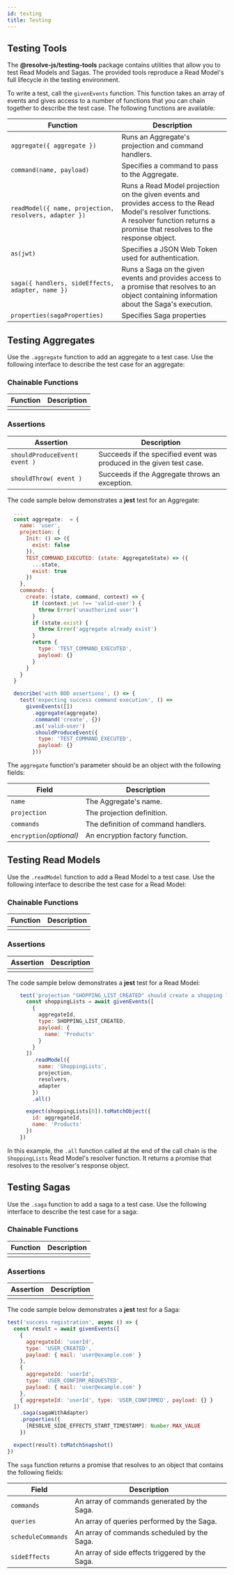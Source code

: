 ```yaml
---
id: testing
title: Testing
---
```


## Testing Tools

The **@resolve-js/testing-tools** package contains utilities that allow you to test Read Models and Sagas. The provided tools reproduce a Read Model's full lifecycle in the testing environment.

To write a test, call the `givenEvents` function. This function takes an array of events and gives access to a number of functions that you can chain together to describe the test case. The following functions are available:

| Function                                              | Description                                                                                                                                                                                 |
| ----------------------------------------------------- | ------------------------------------------------------------------------------------------------------------------------------------------------------------------------------------------- |
| `aggregate({ aggregate })`                            | Runs an Aggregate's projection and command handlers.                                                                                                                                        |
| `command(name, payload)`                              | Specifies a command to pass to the Aggregate.                                                                                                                                               |
| `readModel({ name, projection, resolvers, adapter })` | Runs a Read Model projection on the given events and provides access to the Read Model's resolver functions.<br>A resolver function returns a promise that resolves to the response object. |
| `as(jwt)`                                             | Specifies a JSON Web Token used for authentication.                                                                                                                                         |
| `saga({ handlers, sideEffects, adapter, name })`      | Runs a Saga on the given events and provides access to a promise that resolves to an object containing information about the Saga's execution.                                              |
| `properties(sagaProperties)`                          | Specifies Saga properties                                                                                                                                                                   |

## Testing Aggregates

Use the `.aggregate` function to add an aggregate to a test case. Use the following interface to describe the test case for an aggregate:

### Chainable Functions

| Function | Description |
| -------- | ----------- |
|          |             |

### Assertions

| Assertion                     | Description                                                          |
| ----------------------------- | -------------------------------------------------------------------- |
| `shouldProduceEvent( event )` | Succeeds if the specified event was produced in the given test case. |
| `shouldThrow( event )`        | Succeeds if the Aggregate throws an exception.                       |

The code sample below demonstrates a **jest** test for an Aggregate:

```js
  ...
  const aggregate:  = {
    name: 'user',
    projection: {
      Init: () => ({
        exist: false
      }),
      TEST_COMMAND_EXECUTED: (state: AggregateState) => ({
        ...state,
        exist: true
      })
    },
    commands: {
      create: (state, command, context) => {
        if (context.jwt !== 'valid-user') {
          throw Error('unauthorized user')
        }
        if (state.exist) {
          throw Error('aggregate already exist')
        }
        return {
          type: 'TEST_COMMAND_EXECUTED',
          payload: {}
        }
      }
    }
  }

  describe('with BDD assertions', () => {
    test('expecting success command execution', () =>
      givenEvents([])
        .aggregate(aggregate)
        .command('create', {})
        .as('valid-user')
        .shouldProduceEvent({
          type: 'TEST_COMMAND_EXECUTED',
          payload: {}
        }))
```

The `aggregate` function's parameter should be an object with the following fields:

| Field                    | Description                         |
| ------------------------ | ----------------------------------- |
| `name`                   | The Aggregate's name.               |
| `projection`             | The projection definition.          |
| `commands`               | The definition of command handlers. |
| `encryption`_(optional)_ | An encryption factory function.     |

## Testing Read Models

Use the `.readModel` function to add a Read Model to a test case. Use the following interface to describe the test case for a Read Model:

### Chainable Functions

| Function | Description |
| -------- | ----------- |
|          |             |

### Assertions

| Assertion | Description |
| --------- | ----------- |
|           |             |

The code sample below demonstrates a **jest** test for a Read Model:

<!-- prettier-ignore-start -->

[mdis]:# (../examples/shopping-list/test/unit/read_models.test.js#read-model-test)
```js
    test('projection "SHOPPING_LIST_CREATED" should create a shopping list', async () => {
      const shoppingLists = await givenEvents([
        {
          aggregateId,
          type: SHOPPING_LIST_CREATED,
          payload: {
            name: 'Products'
          }
        }
      ])
        .readModel({
          name: 'ShoppingLists',
          projection,
          resolvers,
          adapter
        })
        .all()

      expect(shoppingLists[0]).toMatchObject({
        id: aggregateId,
        name: 'Products'
      })
    })
```
<!-- prettier-ignore-end -->

In this example, the `.all` function called at the end of the call chain is the `ShoppingLists` Read Model's resolver function. It returns a promise that resolves to the resolver's response object.

## Testing Sagas

Use the `.saga` function to add a saga to a test case. Use the following interface to describe the test case for a saga:

### Chainable Functions

| Function | Description |
| -------- | ----------- |
|          |             |

### Assertions

| Assertion | Description |
| --------- | ----------- |
|           |             |

The code sample below demonstrates a **jest** test for a Saga:

<!-- prettier-ignore-start -->

[mdis]:# (../tests/saga-sample/saga.test.js#saga-test)
```js
test('success registration', async () => {
  const result = await givenEvents([
    {
      aggregateId: 'userId',
      type: 'USER_CREATED',
      payload: { mail: 'user@example.com' }
    },
    {
      aggregateId: 'userId',
      type: 'USER_CONFIRM_REQUESTED',
      payload: { mail: 'user@example.com' }
    },
    { aggregateId: 'userId', type: 'USER_CONFIRMED', payload: {} }
  ])
    .saga(sagaWithAdapter)
    .properties({
      [RESOLVE_SIDE_EFFECTS_START_TIMESTAMP]: Number.MAX_VALUE
    })

  expect(result).toMatchSnapshot()
})
```
<!-- prettier-ignore-end -->

The `saga` function returns a promise that resolves to an object that contains the following fields:

| Field              | Description                                     |
| ------------------ | ----------------------------------------------- |
| `commands`         | An array of commands generated by the Saga.     |
| `queries`          | An array of queries performed by the Saga.      |
| `scheduleCommands` | An array of commands scheduled by the Saga.     |
| `sideEffects`      | An array of side effects triggered by the Saga. |
